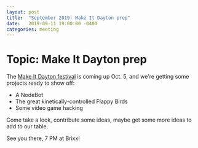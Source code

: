 ```yaml
---
layout: post
title:  "September 2019: Make It Dayton prep"
date:   2019-09-11 19:00:00 -0400
categories: meeting
---
```


# Topic: Make It Dayton prep 

The [Make It Dayton festival](http://www.makeitdayton.org/make-it-dayton-festival/) is coming up Oct. 5, and we're 
getting some projects ready to show off:

- A NodeBot 
- The great kinetically-controlled Flappy Birds
- Some video game hacking 

Come take a look, contribute some ideas, maybe get some more 
ideas to add to our table.

See you there, 7 PM at Brixx!
